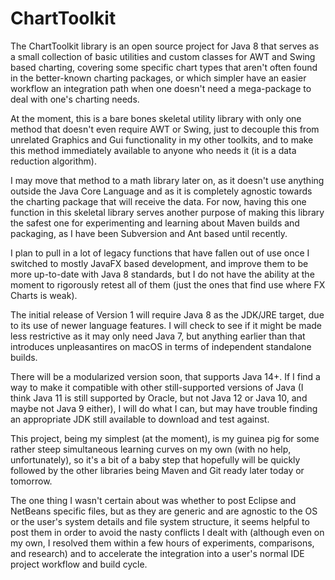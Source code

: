 # ChartToolkit
The ChartToolkit library is an open source project for Java 8 that serves as a small collection of basic utilities and custom classes for AWT and Swing based charting, covering some specific chart types that aren't often found in the better-known charting packages, or which simpler have an easier workflow an integration path when one doesn't need a mega-package to deal with one's charting needs.

At the moment, this is a bare bones skeletal utility library with only one method that doesn't even require AWT or Swing, just to decouple this from unrelated Graphics and Gui functionality in my other toolkits, and to make this method immediately available to anyone who needs it (it is a data reduction algorithm).

I may move that method to a math library later on, as it doesn't use anything outside the Java Core Language and as it is completely agnostic towards the charting package that will receive the data. For now, having this one function in this skeletal library serves another purpose of making this library the safest one for experimenting and learning about Maven builds and packaging, as I have been Subversion and Ant based until recently.

I plan to pull in a lot of legacy functions that have fallen out of use once I switched to mostly JavaFX based development, and improve them to be more up-to-date with Java 8 standards, but I do not have the ability at the moment to rigorously retest all of them (just the ones that find use where FX Charts is weak).

The initial release of Version 1 will require Java 8 as the JDK/JRE target, due to its use of newer language features. I will check to see if it might be made less restrictive as it may only need Java 7, but anything earlier than that introduces unpleasantires on macOS in terms of independent standalone builds.

There will be a modularized version soon, that supports Java 14+. If I find a way to make it compatible with other still-supported versions of Java (I think Java 11 is still supported by Oracle, but not Java 12 or Java 10, and maybe not Java 9 either), I will do what I can, but may have trouble finding an appropriate JDK still available to download and test against.

This project, being my simplest (at the moment), is my guinea pig for some rather steep simultaneous learning curves on my own (with no help, unfortunately), so it's a bit of a baby step that hopefully will be quickly followed by the other libraries being Maven and Git ready later today or tomorrow.

The one thing I wasn't certain about was whether to post Eclipse and NetBeans specific files, but as they are generic and are agnostic to the OS or the user's system details and file system structure, it seems helpful to post them in order to avoid the nasty conflicts I dealt with (although even on my own, I resolved them within a few hours of experiments, comparisons, and research) and to accelerate the integration into a user's normal IDE project workflow and build cycle.
